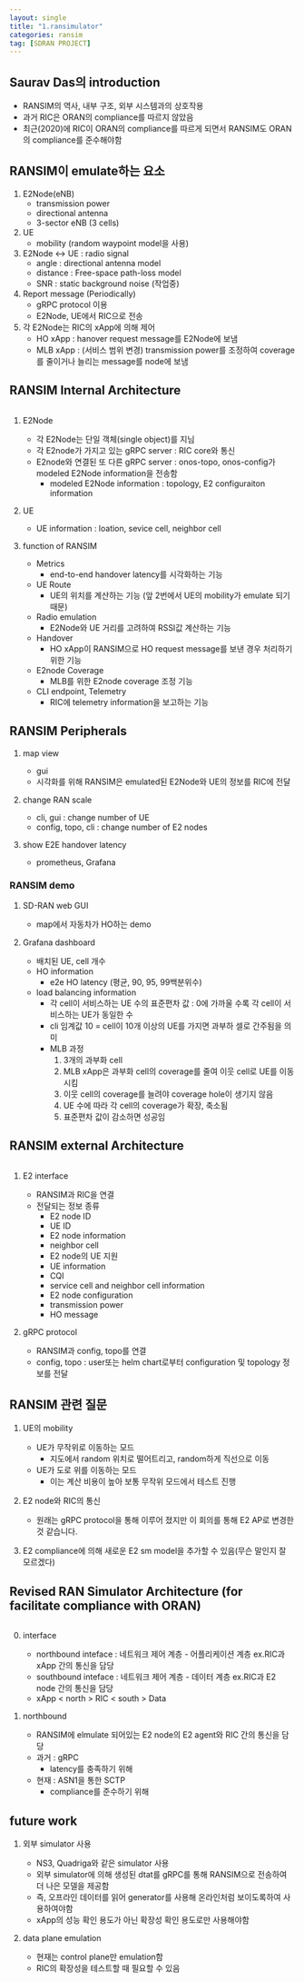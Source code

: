 ```yaml
---
layout: single
title: "1.ransimulator"
categories: ransim
tag: [SDRAN PROJECT]
---
```


## Saurav Das의 introduction
- RANSIM의 역사, 내부 구조, 외부 시스템과의 상호작용
- 과거 RIC은 ORAN의 compliance를 따르지 않았음
- 최근(2020)에 RIC이 ORAN의 compliance를 따르게 되면서 RANSIM도 ORAN의 compliance를 준수해야함


## RANSIM이 emulate하는 요소
1. E2Node(eNB)
    - transmission power
    - directional antenna
    - 3-sector eNB (3 cells)
2. UE
    - mobility (random waypoint model을 사용)
3. E2Node <-> UE : radio signal
    - angle : directional antenna model
    - distance : Free-space path-loss model
    - SNR : static background noise (작업중)
4. Report message (Periodically)
    - gRPC protocol 이용
    - E2Node, UE에서 RIC으로 전송
5. 각 E2Node는 RIC의 xApp에 의해 제어
    - HO xApp : hanover request message를 E2Node에 보냄
    - MLB xApp : (서비스 범위 변경) transmission power를 조정하여 coverage를 줄이거나 늘리는 message를 node에 보냄

## RANSIM Internal Architecture

<img  src="/assets/posts/sdran/1.png" alt=""/>

1. E2Node
    - 각 E2Node는 단일 객체(single object)를 지님
    - 각 E2node가 가지고 있는 gRPC server : RIC core와 통신
    - E2node와 연결된 또 다른 gRPC server : onos-topo, onos-config가 modeled E2Node information을 전송함
        - modeled E2Node information : topology, E2 configuraiton information

2. UE
    - UE information : loation, sevice cell, neighbor cell

3. function of RANSIM
    - Metrics
        - end-to-end handover latency를 시각화하는 기능
    - UE Route
        - UE의 위치를 계산하는 기능 (앞 2번에서 UE의 mobility가 emulate 되기 때문)
    - Radio emulation
        - E2Node와 UE 거리를 고려하여 RSSI값 계산하는 기능
    - Handover
        - HO xApp이 RANSIM으로 HO request message를 보낸 경우 처리하기 위한 기능
    - E2node Coverage
        - MLB를 위한 E2node coverage 조정 기능
    - CLI endpoint, Telemetry
        - RIC에 telemetry information을 보고하는 기능

## RANSIM Peripherals
1. map view
    - gui
    - 시각화를 위해 RANSIM은 emulated된 E2Node와 UE의 정보를 RIC에 전달

2. change RAN scale
    - cli, gui : change number of UE
    - config, topo, cli : change number of E2 nodes

3. show E2E handover latency
    - prometheus, Grafana


### RANSIM demo

1. SD-RAN web GUI
    - map에서 자동차가 HO하는 demo

2. Grafana dashboard
    - 배치된 UE, cell 개수
    - HO information
        - e2e HO latency (평균, 90, 95, 99백분위수)
    - load balancing information
        - 각 cell이 서비스하는 UE 수의 표준편차 값 : 0에 가까울 수록 각 cell이 서비스하는 UE가 동일한 수
        - cli 임계값 10 = cell이 10개 이상의 UE를 가지면 과부하 셀로 간주됨을 의미
        - MLB 과정
            1. 3개의 과부화 cell
            2. MLB xApp은 과부화 cell의 coverage를 줄여 이웃 cell로 UE를 이동시킴
            3. 이웃 cell의 coverage를 늘려야 coverage hole이 생기지 않음
            4. UE 수에 따라 각 cell의 coverage가 확장, 축소됨
            5. 표준편차 값이 감소하면 성공임


## RANSIM external Architecture

<img  src="/assets/posts/sdran/3.png" alt=""/>

1. E2 interface
    - RANSIM과 RIC을 연결
    - 전달되는 정보 종류
        - E2 node ID
        - UE ID
        - E2 node information
        - neighbor cell
        - E2 node의 UE 지원
        - UE information
        - CQI
        - service cell and neighbor cell information
        - E2 node configuration
        - transmission power
        - HO message

2. gRPC protocol
    - RANSIM과 config, topo를 연결
    - config, topo : user또는 helm chart로부터 configuration 및 topology 정보를 전달
    

## RANSIM 관련 질문
1. UE의 mobility
    - UE가 무작위로 이동하는 모드
        - 지도에서 random 위치로 떨어트리고, random하게 직선으로 이동
    - UE가 도로 위를 이동하는 모드
        - 이는 계산 비용이 높아 보통 무작위 모드에서 테스트 진행

2. E2 node와 RIC의 통신
    - 원래는 gRPC protocol을 통해 이루어 졌지만 이 회의를 통해 E2 AP로 변경한 것 같습니다. 

3. E2 compliance에 의해 새로운 E2 sm model을 추가할 수 있음(무슨 말인지 잘 모르겠다)


## Revised RAN Simulator Architecture (for facilitate compliance with ORAN)
<img  src="/assets/posts/sdran/4.png" alt=""/>

0. interface
    - northbound inteface :  네트워크 제어 계층 - 어플리케이션 계층  ex.RIC과 xApp 간의 통신을 담당 
    - southbound inteface :  네트워크 제어 계층 - 데이터 계층 ex.RIC과 E2 node 간의 통신을 담당
    - xApp < north > RIC < south > Data


1. northbound
    - RANSIM에 elmulate 되어있는 E2 node의 E2 agent와 RIC 간의 통신을 담당
    - 과거 : gRPC
        - latency를 충족하기 위해
    - 현재 : ASN1을 통한 SCTP
        - compliance를 준수하기 위해 


## future work

1. 외부 simulator 사용
    - NS3, Quadriga와 같은 simulator 사용
    - 외부 simulator에 의해 생성된 dtat를 gRPC를 통해 RANSIM으로 전송하여 더 나은 모델을 제공함
    - 즉, 오프라인 데이터를 읽어 generator를 사용해 온라인처럼 보이도록하여 사용하여야함
    - xApp의 성능 확인 용도가 아닌 확장성 확인 용도로만 사용해야함

2. data plane emulation
    - 현재는 control plane만 emulation함
    - RIC의 확장성을 테스트할 때 필요할 수 있음

